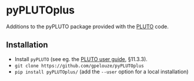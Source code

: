 # pyPLUTOplus

Additions to the pyPLUTO package provided with the [PLUTO] code.


## Installation

- Install `pyPLUTO` (see eg. the [PLUTO user guide], §11.3.3).
- `git clone https://github.com/gpelouze/pyPLUTOplus`
- `pip install pyPLUTOplus/` (add the `--user` option for a local installation)


[PLUTO]: http://plutocode.ph.unito.it
[PLUTO user guide]: http://plutocode.ph.unito.it/files/userguide.pdf
